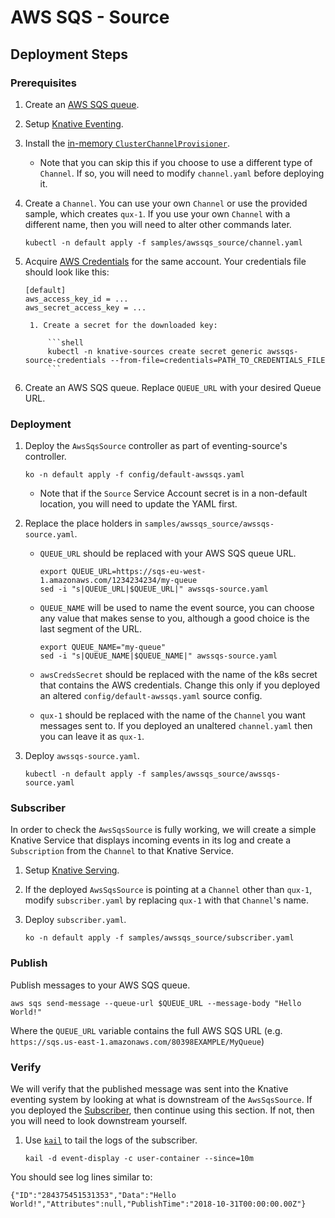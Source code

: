 # AWS SQS - Source

## Deployment Steps

### Prerequisites

1.  Create an [AWS SQS queue](https://aws.amazon.com/sqs/).

1.  Setup
    [Knative Eventing](https://github.com/knative/docs/tree/master/eventing).
1.  Install the
    [in-memory `ClusterChannelProvisioner`](https://github.com/knative/eventing/tree/master/config/provisioners/in-memory-channel).
    - Note that you can skip this if you choose to use a different type of
      `Channel`. If so, you will need to modify `channel.yaml` before deploying
      it.
1.  Create a `Channel`. You can use your own `Channel` or use the provided
    sample, which creates `qux-1`. If you use your own `Channel` with a
    different name, then you will need to alter other commands later.

    ```shell
    kubectl -n default apply -f samples/awssqs_source/channel.yaml
    ```

1.  Acquire
    [AWS Credentials](https://docs.aws.amazon.com/general/latest/gr/aws-security-credentials.html)
    for the same account. Your credentials file should look like this:

        [default]
        aws_access_key_id = ...
        aws_secret_access_key = ...

         1. Create a secret for the downloaded key:

             ```shell
             kubectl -n knative-sources create secret generic awssqs-source-credentials --from-file=credentials=PATH_TO_CREDENTIALS_FILE
             ```

1.  Create an AWS SQS queue. Replace `QUEUE_URL` with your desired Queue URL.

### Deployment

1. Deploy the `AwsSqsSource` controller as part of eventing-source's controller.

   ```shell
   ko -n default apply -f config/default-awssqs.yaml
   ```

   - Note that if the `Source` Service Account secret is in a non-default
     location, you will need to update the YAML first.

1. Replace the place holders in `samples/awssqs_source/awssqs-source.yaml`.

   - `QUEUE_URL` should be replaced with your AWS SQS queue URL.

     ```shell
     export QUEUE_URL=https://sqs-eu-west-1.amazonaws.com/1234234234/my-queue
     sed -i "s|QUEUE_URL|$QUEUE_URL|" awssqs-source.yaml
     ```

   - `QUEUE_NAME` will be used to name the event source, you can choose any
     value that makes sense to you, although a good choice is the last segment
     of the URL.

     ```shell
     export QUEUE_NAME="my-queue"
     sed -i "s|QUEUE_NAME|$QUEUE_NAME|" awssqs-source.yaml
     ```

   - `awsCredsSecret` should be replaced with the name of the k8s secret that
     contains the AWS credentials. Change this only if you deployed an altered
     `config/default-awssqs.yaml` source config.

   - `qux-1` should be replaced with the name of the `Channel` you want messages
     sent to. If you deployed an unaltered `channel.yaml` then you can leave it
     as `qux-1`.

1. Deploy `awssqs-source.yaml`.

   ```shell
   kubectl -n default apply -f samples/awssqs_source/awssqs-source.yaml
   ```

### Subscriber

In order to check the `AwsSqsSource` is fully working, we will create a simple
Knative Service that displays incoming events in its log and create a
`Subscription` from the `Channel` to that Knative Service.

1. Setup [Knative Serving](https://github.com/knative/docs/tree/master/serving).
1. If the deployed `AwsSqsSource` is pointing at a `Channel` other than `qux-1`,
   modify `subscriber.yaml` by replacing `qux-1` with that `Channel`'s name.
1. Deploy `subscriber.yaml`.

   ```shell
   ko -n default apply -f samples/awssqs_source/subscriber.yaml
   ```

### Publish

Publish messages to your AWS SQS queue.

```shell
aws sqs send-message --queue-url $QUEUE_URL --message-body "Hello World!"
```

Where the `QUEUE_URL` variable contains the full AWS SQS URL (e.g.
`https://sqs.us-east-1.amazonaws.com/80398EXAMPLE/MyQueue`)

### Verify

We will verify that the published message was sent into the Knative eventing
system by looking at what is downstream of the `AwsSqsSource`. If you deployed
the [Subscriber](#subscriber), then continue using this section. If not, then
you will need to look downstream yourself.

1. Use [`kail`](https://github.com/boz/kail) to tail the logs of the subscriber.

   ```shell
   kail -d event-display -c user-container --since=10m
   ```

You should see log lines similar to:

```
{"ID":"284375451531353","Data":"Hello World!","Attributes":null,"PublishTime":"2018-10-31T00:00:00.00Z"}

```
